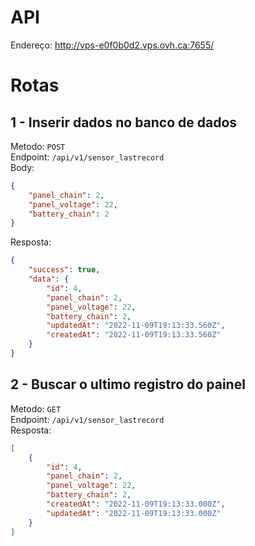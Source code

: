 # API

Endereço: http://vps-e0f0b0d2.vps.ovh.ca:7655/

# Rotas

## 1 - Inserir dados no banco de dados

Metodo: `POST`<br/>
Endpoint: `/api/v1/sensor_lastrecord`<br/>
Body: 
```json
{
    "panel_chain": 2,
    "panel_voltage": 22,
    "battery_chain": 2
}
```
Resposta: 
```json
{
    "success": true,
    "data": {
        "id": 4,
        "panel_chain": 2,
        "panel_voltage": 22,
        "battery_chain": 2,
        "updatedAt": "2022-11-09T19:13:33.560Z",
        "createdAt": "2022-11-09T19:13:33.560Z"
    }
}
```

## 2 - Buscar o ultimo registro do painel 

Metodo: `GET`<br/>
Endpoint: `/api/v1/sensor_lastrecord`<br/>
Resposta: 
```json
[
    {
        "id": 4,
        "panel_chain": 2,
        "panel_voltage": 22,
        "battery_chain": 2,
        "createdAt": "2022-11-09T19:13:33.000Z",
        "updatedAt": "2022-11-09T19:13:33.000Z"
    }
]
```
